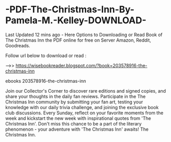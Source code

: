 # -PDF-The-Christmas-Inn-By-Pamela-M.-Kelley-DOWNLOAD-
Last Updated 12 mins ago - Here Options to Downloading or Read Book of The Christmas Inn the PDF online for free on Server Amazon, Reddit, Goodreads.
 
Follow url below to download or read :
 
-->> https://wisebookreader.blogspot.com/?book=203578916-the-christmas-inn
 
ebooks 203578916-the-christmas-inn
 
Join our Collector's Corner to discover rare editions and signed copies, and share your thoughts in the daily fan reviews.
Participate in the The Christmas Inn community by submitting your fan art, testing your knowledge with our daily trivia challenge, and joining the exclusive book club discussions.
Every Sunday, reflect on your favorite moments from the week and kickstart the new week with inspirational quotes from 'The Christmas Inn'. Don't miss this chance to be a part of the literary phenomenon - your adventure with 'The Christmas Inn' awaits! The Christmas Inn.
